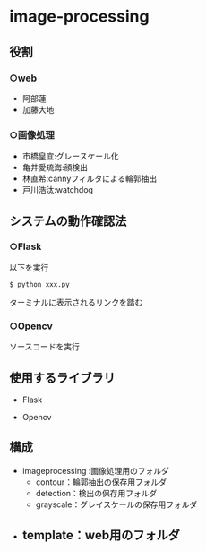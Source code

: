 # image-processing

## 役割

### ○web

- 阿部蓮
- 加藤大地

### ○画像処理

- 市橋皇宜:グレースケール化
- 亀井愛琉海:顔検出
- 林直希:cannyフィルタによる輪郭抽出
- 戸川浩汰:watchdog

## システムの動作確認法

### ○Flask

以下を実行
```
$ python xxx.py
```
ターミナルに表示されるリンクを踏む

### ○Opencv

ソースコードを実行

## 使用するライブラリ

- Flask

- Opencv

## 構成

- imageprocessing :画像処理用のフォルダ
  - contour：輪郭抽出の保存用フォルダ
  - detection：検出の保存用フォルダ
  - grayscale：グレイスケールの保存用フォルダ
- template：web用のフォルダ
  - 
